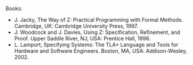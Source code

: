 Books:

- J. Jacky, The Way of Z: Practical Programming with Formal Methods. Cambridge, UK: Cambridge University Press, 1997.
- J. Woodcock and J. Davies, Using Z: Specification, Refinement, and Proof. Upper Saddle River, NJ, USA: Prentice Hall, 1996.
- L. Lamport, Specifying Systems: The TLA+ Language and Tools for Hardware and Software Engineers. Boston, MA, USA: Addison-Wesley, 2002.
